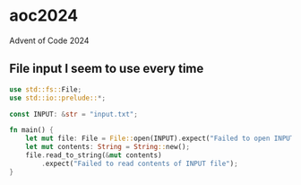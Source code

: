 # aoc2024

Advent of Code 2024

## File input I seem to use every time

```rust
use std::fs::File;
use std::io::prelude::*;

const INPUT: &str = "input.txt";

fn main() {
    let mut file: File = File::open(INPUT).expect("Failed to open INPUT file");
    let mut contents: String = String::new();
    file.read_to_string(&mut contents)
        .expect("Failed to read contents of INPUT file");
}
```
